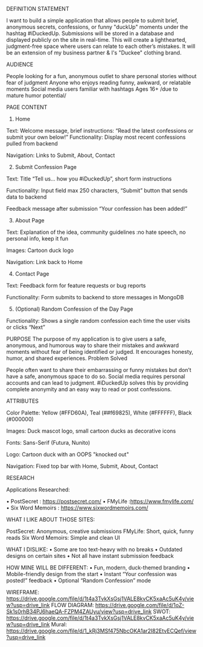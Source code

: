 DEFINITION STATEMENT

I want to build a simple application that allows people to submit brief, anonymous secrets, confessions, or funny "duckUp" moments under the hashtag #iDuckedUp. Submissions will be stored in a database and displayed publicly on the site in real-time. This will create a lighthearted, judgment-free space where users can relate to each other’s mistakes. It will be an extension of my business partner & I's "Duckee" clothing brand. 

AUDIENCE

People looking for a fun, anonymous outlet to share personal stories without fear of judgment
Anyone who enjoys reading funny, awkward, or relatable moments
Social media users familiar with hashtags
Ages 16+ /due to mature humor potential/

PAGE CONTENT

1. Home 

Text: Welcome message, brief instructions: “Read the latest confessions or submit your own below!”
Functionality: Display most recent confessions pulled from backend

Navigation: Links to Submit, About, Contact

2. Submit Confession Page

Text: Title “Tell us… how you #iDuckedUp”, short form instructions

Functionality: Input field max 250 characters, “Submit” button that sends data to backend

Feedback message after submission “Your confession has been added!”

3. About Page

Text: Explanation of the idea, community guidelines :no hate speech, no personal info, keep it fun

Images: Cartoon duck logo

Navigation: Link back to Home

4. Contact Page

Text: Feedback form for feature requests or bug reports

Functionality: Form submits to backend to store messages in MongoDB

5. (Optional) Random Confession of the Day Page

Functionality: Shows a single random confession each time the user visits or clicks “Next”

PURPOSE
The purpose of my application is to give users a safe, anonymous, and humorous way to share their mistakes and awkward moments without fear of being identified or judged. It encourages honesty, humor, and shared experiences.
Problem Solved

People often want to share their embarrassing or funny mistakes but don’t have a safe, anonymous space to do so. Social media requires personal accounts and can lead to judgment. #iDuckedUp solves this by providing complete anonymity and an easy way to read or post confessions.

ATTRIBUTES

Color Palette: Yellow (#FFD60A), Teal (##f69825), White (#FFFFFF), Black (#000000)

Images: Duck mascot logo, small cartoon ducks as decorative icons

Fonts: Sans-Serif (Futura, Nunito)

Logo: Cartoon duck with an OOPS "knocked out"

Navigation: Fixed top bar with Home, Submit, About, Contact

RESEARCH

Applications Researched:

• PostSecret : https://postsecret.com/
• FMyLife :https://www.fmylife.com/
• Six Word Memoirs : https://www.sixwordmemoirs.com/

WHAT I LIKE ABOUT THOSE SITES:

PostSecret: Anonymous, creative submissions
FMyLife: Short, quick, funny reads
Six Word Memoirs: Simple and clean UI

WHAT I DISLIKE:
• Some are too text-heavy with no breaks
• Outdated designs on certain sites
• Not all have instant submission feedback

HOW MINE WILL BE DIFFERENT:
• Fun, modern, duck-themed branding
• Mobile-friendly design from the start
• Instant “Your confession was posted!” feedback
• Optional “Random Confession” mode

WIREFRAME: https://drive.google.com/file/d/1t4a3TvkXsGsj1VALE8kvCK5xaAc5uK4y/view?usp=drive_link
FLOW DIAGRAM: https://drive.google.com/file/d/1oZ-Sk1s0rhB34PJ6haeQA-FZPM4ZAUyu/view?usp=drive_link
SWOT: https://drive.google.com/file/d/1t4a3TvkXsGsj1VALE8kvCK5xaAc5uK4y/view?usp=drive_link
Mural: https://drive.google.com/file/d/1_kRj3MSf475NbcOKA1ar2I82EtvECQef/view?usp=drive_link